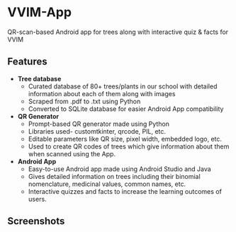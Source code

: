 # VVIM-App
QR-scan-based Android app for trees along with interactive quiz & facts for VVIM

## Features
- **Tree database**
  - Curated database of 80+ trees/plants in our school with detailed information about each of them along with images
  - Scraped from .pdf to .txt using Python
  - Converted to SQLite database for easier Android App compatibility
- **QR Generator**
  - Prompt-based QR generator made using Python
  - Libraries used- customtkinter, qrcode, PIL, etc.
  - Editable parameters like QR size, pixel width, embedded logo, etc.
  - Used to create QR codes of trees which give information about them when scanned using the App.
- **Android App**
  - Easy-to-use Android app made using Android Studio and Java
  - Gives detailed information on trees including their binomial nomenclature, medicinal values, common names, etc.
  - Interactive quizzes and facts to increase the learning outcomes of users.

## Screenshots
